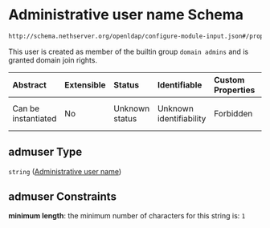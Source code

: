# Administrative user name Schema

```txt
http://schema.nethserver.org/openldap/configure-module-input.json#/properties/admuser
```

This user is created as member of the builtin group `domain admins` and is granted domain join rights.

| Abstract            | Extensible | Status         | Identifiable            | Custom Properties | Additional Properties | Access Restrictions | Defined In                                                                                   |
| :------------------ | :--------- | :------------- | :---------------------- | :---------------- | :-------------------- | :------------------ | :------------------------------------------------------------------------------------------- |
| Can be instantiated | No         | Unknown status | Unknown identifiability | Forbidden         | Allowed               | none                | [configure-module-input.json\*](openldap/configure-module-input.json "open original schema") |

## admuser Type

`string` ([Administrative user name](configure-module-input-properties-administrative-user-name.md))

## admuser Constraints

**minimum length**: the minimum number of characters for this string is: `1`
